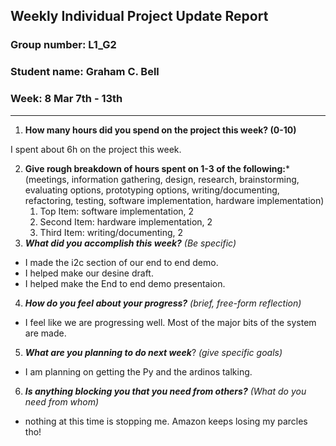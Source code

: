 ## Weekly Individual Project Update Report
### Group number: L1_G2
### Student name: Graham C. Bell
### Week: 8 Mar 7th - 13th
___
1. **How many hours did you spend on the project this week? (0-10)**

I spent about 6h on the project this week.

2. **Give rough breakdown of hours spent on 1-3 of the following:***
   (meetings, information gathering, design, research, brainstorming, evaluating options, prototyping options, writing/documenting, refactoring, testing, software implementation, hardware implementation)
   1. Top Item: software implementation, 2
   2. Second Item: hardware implementation, 2
   3. Third Item: writing/documenting, 2
3. ***What did you accomplish this week?*** _(Be specific)_
  - I made the i2c section of our end to end demo.
  - I helped make our desine draft.
  - I helped make the End to end demo presentaion.
4. ***How do you feel about your progress?*** _(brief, free-form reflection)_
  - I feel like we are progressing well. Most of the major bits of the system are made.
5. ***What are you planning to do next week***? _(give specific goals)_
  - I am planning on getting the Py and the ardinos talking.
6. ***Is anything blocking you that you need from others?*** _(What do you need from whom)_
  - nothing at this time is stopping me. Amazon keeps losing my parcles tho!


